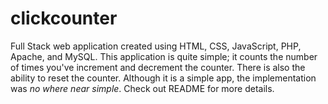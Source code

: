 # clickcounter
Full Stack web application created using HTML, CSS, JavaScript, PHP, Apache, and MySQL. This application is quite simple; it counts the number of times you've increment and decrement the counter. There is also the ability to reset the counter. Although it is a simple app, the implementation was *no where near simple*. Check out README for more details.
